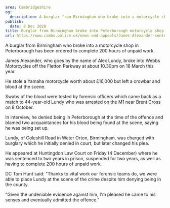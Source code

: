 ```yaml
area: Cambridgeshire
og:
  description: A burglar from Birmingham who broke into a motorcycle shop in Peterborough has been ordered to complete 200 hours of unpaid work.
publish:
  date: 8 Dec 2020
title: Burglar from Birmingham broke into Peterborough motorcycle shop
url: https://www.cambs.police.uk/news-and-appeals/James-Alexander-sentencing-Dec2020
```

A burglar from Birmingham who broke into a motorcycle shop in Peterborough has been ordered to complete 200 hours of unpaid work.

James Alexander, who goes by the name of Alex Lundy, broke into Webbs Motorcycles off the Fletton Parkway at about 10.30pm on 18 March this year.

He stole a Yamaha motorcycle worth about £16,000 but left a crowbar and blood at the scene.

Swabs of the blood were tested by forensic officers which came back as a match to 44-year-old Lundy who was arrested on the M1 near Brent Cross on 8 October.

In interview, he denied being in Peterborough at the time of the offence and blamed two acquaintances for his blood being found at the scene, saying he was being set up.

Lundy, of Coleshill Road in Water Orton, Birmingham, was charged with burglary which he initially denied in court, but later changed his plea.

He appeared at Huntingdon Law Court on Friday (4 December) where he was sentenced to two years in prison, suspended for two years, as well as having to complete 200 hours of unpaid work.

DC Tom Hunt said: "Thanks to vital work our forensic teams do, we were able to place Lundy at the scene of the crime despite him denying being in the county.

"Given the undeniable evidence against him, I'm pleased he came to his senses and eventually admitted the offence."
